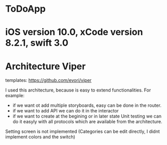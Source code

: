 # ToDoApp

# iOS version 10.0, xCode version 8.2.1, swift 3.0

# Architecture Viper
templates: https://github.com/evori/viper

I used this architecture, because is easy to extend functionalities.
For example: 
  * if we want ot add multiple storyboards, easy can be done in the router.
  * if we want to add API we can do it in the interactor
  * if we want to create at the begining or in later state Unit testing we can do it easyly with all protocols which are available from the architecture.
  
Setting screen is not implemented (Categories can be edit directly, I didnt implement colors and the switch)
  
  

 
